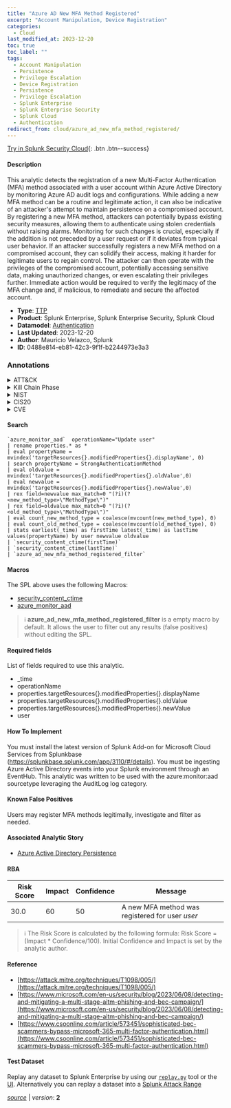 ```yaml
---
title: "Azure AD New MFA Method Registered"
excerpt: "Account Manipulation, Device Registration"
categories:
  - Cloud
last_modified_at: 2023-12-20
toc: true
toc_label: ""
tags:
  - Account Manipulation
  - Persistence
  - Privilege Escalation
  - Device Registration
  - Persistence
  - Privilege Escalation
  - Splunk Enterprise
  - Splunk Enterprise Security
  - Splunk Cloud
  - Authentication
redirect_from: cloud/azure_ad_new_mfa_method_registered/
---
```




[Try in Splunk Security Cloud](https://www.splunk.com/en_us/cyber-security.html){: .btn .btn--success}

#### Description

This analytic detects the registration of a new Multi-Factor Authentication (MFA) method associated with a user account within Azure Active Directory by monitoring Azure AD audit logs and configurations. While adding a new MFA method can be a routine and legitimate action, it can also be indicative of an attacker&#39;s attempt to maintain persistence on a compromised account. By registering a new MFA method, attackers can potentially bypass existing security measures, allowing them to authenticate using stolen credentials without raising alarms. Monitoring for such changes is crucial, especially if the addition is not preceded by a user request or if it deviates from typical user behavior. If an attacker successfully registers a new MFA method on a compromised account, they can solidify their access, making it harder for legitimate users to regain control. The attacker can then operate with the privileges of the compromised account, potentially accessing sensitive data, making unauthorized changes, or even escalating their privileges further. Immediate action would be required to verify the legitimacy of the MFA change and, if malicious, to remediate and secure the affected account.

- **Type**: [TTP](https://github.com/splunk/security_content/wiki/Detection-Analytic-Types)
- **Product**: Splunk Enterprise, Splunk Enterprise Security, Splunk Cloud
- **Datamodel**: [Authentication](https://docs.splunk.com/Documentation/CIM/latest/User/Authentication)
- **Last Updated**: 2023-12-20
- **Author**: Mauricio Velazco, Splunk
- **ID**: 0488e814-eb81-42c3-9f1f-b2244973e3a3

### Annotations
<details>
  <summary>ATT&CK</summary>

<div markdown="1">

#### [ATT&CK](https://attack.mitre.org/)

| ID          | Technique   | Tactic         |
| ----------- | ----------- |--------------- |
| [T1098](https://attack.mitre.org/techniques/T1098/) | Account Manipulation | Persistence, Privilege Escalation |

| [T1098.005](https://attack.mitre.org/techniques/T1098/005/) | Device Registration | Persistence, Privilege Escalation |

</div>
</details>


<details>
  <summary>Kill Chain Phase</summary>

<div markdown="1">

* Installation
* Exploitation


</div>
</details>


<details>
  <summary>NIST</summary>

<div markdown="1">

* DE.CM



</div>
</details>

<details>
  <summary>CIS20</summary>

<div markdown="1">

* CIS 10



</div>
</details>

<details>
  <summary>CVE</summary>

<div markdown="1">


</div>
</details>


#### Search

```
`azure_monitor_aad`  operationName="Update user" 
| rename properties.* as *  
| eval propertyName = mvindex('targetResources{}.modifiedProperties{}.displayName', 0) 
| search propertyName = StrongAuthenticationMethod 
| eval oldvalue = mvindex('targetResources{}.modifiedProperties{}.oldValue',0) 
| eval newvalue = mvindex('targetResources{}.modifiedProperties{}.newValue',0) 
| rex field=newvalue max_match=0 "(?i)(?<new_method_type>\"MethodType\")" 
| rex field=oldvalue max_match=0 "(?i)(?<old_method_type>\"MethodType\")" 
| eval count_new_method_type = coalesce(mvcount(new_method_type), 0) 
| eval count_old_method_type = coalesce(mvcount(old_method_type), 0) 
| stats earliest(_time) as firstTime latest(_time) as lastTime values(propertyName) by user newvalue oldvalue 
| `security_content_ctime(firstTime)` 
| `security_content_ctime(lastTime)` 
| `azure_ad_new_mfa_method_registered_filter`
```

#### Macros
The SPL above uses the following Macros:
* [security_content_ctime](https://github.com/splunk/security_content/blob/develop/macros/security_content_ctime.yml)
* [azure_monitor_aad](https://github.com/splunk/security_content/blob/develop/macros/azure_monitor_aad.yml)

> :information_source:
> **azure_ad_new_mfa_method_registered_filter** is a empty macro by default. It allows the user to filter out any results (false positives) without editing the SPL.



#### Required fields
List of fields required to use this analytic.
* _time
* operationName
* properties.targetResources{}.modifiedProperties{}.displayName
* properties.targetResources{}.modifiedProperties{}.oldValue
* properties.targetResources{}.modifiedProperties{}.newValue
* user



#### How To Implement
You must install the latest version of Splunk Add-on for Microsoft Cloud Services from Splunkbase (https://splunkbase.splunk.com/app/3110/#/details). You must be ingesting Azure Active Directory events into your Splunk environment through an EventHub. This analytic was written to be used with the azure:monitor:aad sourcetype leveraging the AuditLog log category.
#### Known False Positives
Users may register MFA methods legitimally, investigate and filter as needed.

#### Associated Analytic Story
* [Azure Active Directory Persistence](/stories/azure_active_directory_persistence)




#### RBA

| Risk Score  | Impact      | Confidence   | Message      |
| ----------- | ----------- |--------------|--------------|
| 30.0 | 60 | 50 | A new MFA method was registered for user $user$ |


> :information_source:
> The Risk Score is calculated by the following formula: Risk Score = (Impact * Confidence/100). Initial Confidence and Impact is set by the analytic author.


#### Reference

* [https://attack.mitre.org/techniques/T1098/005/](https://attack.mitre.org/techniques/T1098/005/)
* [https://www.microsoft.com/en-us/security/blog/2023/06/08/detecting-and-mitigating-a-multi-stage-aitm-phishing-and-bec-campaign/](https://www.microsoft.com/en-us/security/blog/2023/06/08/detecting-and-mitigating-a-multi-stage-aitm-phishing-and-bec-campaign/)
* [https://www.csoonline.com/article/573451/sophisticated-bec-scammers-bypass-microsoft-365-multi-factor-authentication.html](https://www.csoonline.com/article/573451/sophisticated-bec-scammers-bypass-microsoft-365-multi-factor-authentication.html)



#### Test Dataset
Replay any dataset to Splunk Enterprise by using our [`replay.py`](https://github.com/splunk/attack_data#using-replaypy) tool or the [UI](https://github.com/splunk/attack_data#using-ui).
Alternatively you can replay a dataset into a [Splunk Attack Range](https://github.com/splunk/attack_range#replay-dumps-into-attack-range-splunk-server)




[*source*](https://github.com/splunk/security_content/tree/develop/detections/cloud/azure_ad_new_mfa_method_registered.yml) \| *version*: **2**